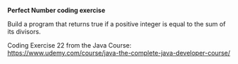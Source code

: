 **Perfect Number coding exercise**

Build a program that returns true if a positive integer is equal to the sum of its divisors.

Coding Exercise 22 from the Java Course: https://www.udemy.com/course/java-the-complete-java-developer-course/
